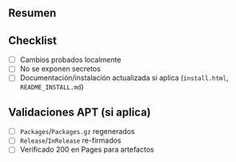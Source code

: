 ## Resumen
<!-- ¿Qué cambia y por qué? -->

## Checklist
- [ ] Cambios probados localmente
- [ ] No se exponen secretos
- [ ] Documentación/instalación actualizada si aplica (`install.html`, `README_INSTALL.md`)

## Validaciones APT (si aplica)
- [ ] `Packages`/`Packages.gz` regenerados
- [ ] `Release`/`InRelease` re-firmados
- [ ] Verificado 200 en Pages para artefactos

